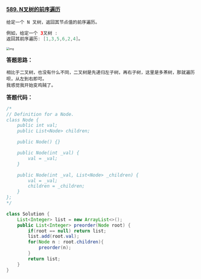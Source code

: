 #### [589. N叉树的前序遍历](https://leetcode-cn.com/problems/n-ary-tree-preorder-traversal/)

```java
给定一个 N 叉树，返回其节点值的前序遍历。

例如，给定一个 3叉树 :
返回其前序遍历: [1,3,5,6,2,4]。
```

<img src="https://assets.leetcode-cn.com/aliyun-lc-upload/uploads/2018/10/12/narytreeexample.png" alt="img" style="zoom: 50%;" />

**答题思路：** 

```
相比于二叉树，也没有什么不同，二叉树是先递归左子树，再右子树，这里是多茶树，那就遍历呗，从左到右即可。
我感觉我开始变鸡贼了。
```



**答题代码：** 

```java
/*
// Definition for a Node.
class Node {
    public int val;
    public List<Node> children;

    public Node() {}

    public Node(int _val) {
        val = _val;
    }

    public Node(int _val, List<Node> _children) {
        val = _val;
        children = _children;
    }
};
*/

class Solution {
    List<Integer> list = new ArrayList<>();
    public List<Integer> preorder(Node root) {
        if(root == null) return list;
        list.add(root.val);
        for(Node n : root.children){
            preorder(n);
        }
        return list;
    }
}
```

